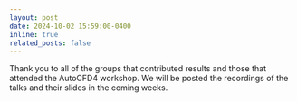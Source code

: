 ```yaml
---
layout: post
date: 2024-10-02 15:59:00-0400
inline: true
related_posts: false
---
```


Thank you to all of the groups that contributed results and those that attended the AutoCFD4 workshop. We will be posted the recordings of the talks and their slides in the coming weeks.
